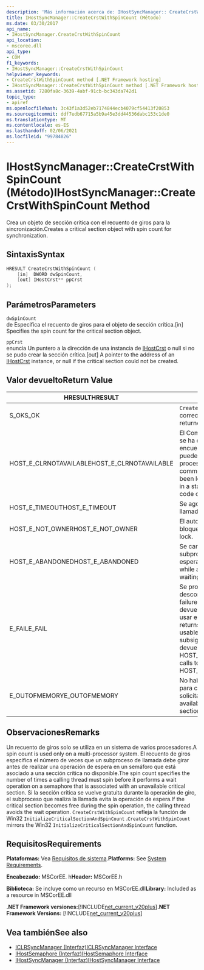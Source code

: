 ```yaml
---
description: 'Más información acerca de: IHostSyncManager:: CreateCrstWithSpinCount ((método)'
title: IHostSyncManager::CreateCrstWithSpinCount (Método)
ms.date: 03/30/2017
api_name:
- IHostSyncManager.CreateCrstWithSpinCount
api_location:
- mscoree.dll
api_type:
- COM
f1_keywords:
- IHostSyncManager::CreateCrstWithSpinCount
helpviewer_keywords:
- CreateCrstWithSpinCount method [.NET Framework hosting]
- IHostSyncManager::CreateCrstWithSpinCount method [.NET Framework hosting]
ms.assetid: 7280fa8c-3639-4abf-91cb-bc343da742d1
topic_type:
- apiref
ms.openlocfilehash: 3c43f1a3d52eb7174844ecb4079cf54413f20853
ms.sourcegitcommit: ddf7edb67715a5b9a45e3dd44536dabc153c1de0
ms.translationtype: MT
ms.contentlocale: es-ES
ms.lasthandoff: 02/06/2021
ms.locfileid: "99784826"
---
```

# <a name="ihostsyncmanagercreatecrstwithspincount-method"></a><span data-ttu-id="e5efe-103">IHostSyncManager::CreateCrstWithSpinCount (Método)</span><span class="sxs-lookup"><span data-stu-id="e5efe-103">IHostSyncManager::CreateCrstWithSpinCount Method</span></span>

<span data-ttu-id="e5efe-104">Crea un objeto de sección crítica con el recuento de giros para la sincronización.</span><span class="sxs-lookup"><span data-stu-id="e5efe-104">Creates a critical section object with spin count for synchronization.</span></span>  
  
## <a name="syntax"></a><span data-ttu-id="e5efe-105">Sintaxis</span><span class="sxs-lookup"><span data-stu-id="e5efe-105">Syntax</span></span>  
  
```cpp  
HRESULT CreateCrstWithSpinCount (  
    [in]  DWORD dwSpinCount,  
    [out] IHostCrst** ppCrst  
);  
```  
  
## <a name="parameters"></a><span data-ttu-id="e5efe-106">Parámetros</span><span class="sxs-lookup"><span data-stu-id="e5efe-106">Parameters</span></span>  

 `dwSpinCount`  
 <span data-ttu-id="e5efe-107">de Especifica el recuento de giros para el objeto de sección crítica.</span><span class="sxs-lookup"><span data-stu-id="e5efe-107">[in] Specifies the spin count for the critical section object.</span></span>  
  
 `ppCrst`  
 <span data-ttu-id="e5efe-108">enuncia Un puntero a la dirección de una instancia de [IHostCrst](ihostcrst-interface.md) o null si no se pudo crear la sección crítica.</span><span class="sxs-lookup"><span data-stu-id="e5efe-108">[out] A pointer to the address of an [IHostCrst](ihostcrst-interface.md) instance, or null if the critical section could not be created.</span></span>  
  
## <a name="return-value"></a><span data-ttu-id="e5efe-109">Valor devuelto</span><span class="sxs-lookup"><span data-stu-id="e5efe-109">Return Value</span></span>  
  
|<span data-ttu-id="e5efe-110">HRESULT</span><span class="sxs-lookup"><span data-stu-id="e5efe-110">HRESULT</span></span>|<span data-ttu-id="e5efe-111">Descripción</span><span class="sxs-lookup"><span data-stu-id="e5efe-111">Description</span></span>|  
|-------------|-----------------|  
|<span data-ttu-id="e5efe-112">S_OK</span><span class="sxs-lookup"><span data-stu-id="e5efe-112">S_OK</span></span>|<span data-ttu-id="e5efe-113">`CreateCrstWithSpinCount` se devolvió correctamente.</span><span class="sxs-lookup"><span data-stu-id="e5efe-113">`CreateCrstWithSpinCount` returned successfully.</span></span>|  
|<span data-ttu-id="e5efe-114">HOST_E_CLRNOTAVAILABLE</span><span class="sxs-lookup"><span data-stu-id="e5efe-114">HOST_E_CLRNOTAVAILABLE</span></span>|<span data-ttu-id="e5efe-115">El Common Language Runtime (CLR) no se ha cargado en un proceso o el CLR se encuentra en un estado en el que no puede ejecutar código administrado ni procesar la llamada correctamente.</span><span class="sxs-lookup"><span data-stu-id="e5efe-115">The common language runtime (CLR) has not been loaded into a process, or the CLR is in a state in which it cannot run managed code or process the call successfully.</span></span>|  
|<span data-ttu-id="e5efe-116">HOST_E_TIMEOUT</span><span class="sxs-lookup"><span data-stu-id="e5efe-116">HOST_E_TIMEOUT</span></span>|<span data-ttu-id="e5efe-117">Se agotó el tiempo de espera de la llamada.</span><span class="sxs-lookup"><span data-stu-id="e5efe-117">The call timed out.</span></span>|  
|<span data-ttu-id="e5efe-118">HOST_E_NOT_OWNER</span><span class="sxs-lookup"><span data-stu-id="e5efe-118">HOST_E_NOT_OWNER</span></span>|<span data-ttu-id="e5efe-119">El autor de la llamada no posee el bloqueo.</span><span class="sxs-lookup"><span data-stu-id="e5efe-119">The caller does not own the lock.</span></span>|  
|<span data-ttu-id="e5efe-120">HOST_E_ABANDONED</span><span class="sxs-lookup"><span data-stu-id="e5efe-120">HOST_E_ABANDONED</span></span>|<span data-ttu-id="e5efe-121">Se canceló un evento mientras un subproceso o fibra bloqueados estaba esperando en él.</span><span class="sxs-lookup"><span data-stu-id="e5efe-121">An event was canceled while a blocked thread or fiber was waiting on it.</span></span>|  
|<span data-ttu-id="e5efe-122">E_FAIL</span><span class="sxs-lookup"><span data-stu-id="e5efe-122">E_FAIL</span></span>|<span data-ttu-id="e5efe-123">Se produjo un error grave desconocido.</span><span class="sxs-lookup"><span data-stu-id="e5efe-123">An unknown catastrophic failure occurred.</span></span> <span data-ttu-id="e5efe-124">Cuando un método devuelve E_FAIL, CLR ya no se puede usar en el proceso.</span><span class="sxs-lookup"><span data-stu-id="e5efe-124">When a method returns E_FAIL, the CLR is no longer usable within the process.</span></span> <span data-ttu-id="e5efe-125">Las llamadas subsiguientes a métodos de hospedaje devuelven HOST_E_CLRNOTAVAILABLE.</span><span class="sxs-lookup"><span data-stu-id="e5efe-125">Subsequent calls to hosting methods return HOST_E_CLRNOTAVAILABLE.</span></span>|  
|<span data-ttu-id="e5efe-126">E_OUTOFMEMORY</span><span class="sxs-lookup"><span data-stu-id="e5efe-126">E_OUTOFMEMORY</span></span>|<span data-ttu-id="e5efe-127">No había suficiente memoria disponible para crear la sección crítica solicitada.</span><span class="sxs-lookup"><span data-stu-id="e5efe-127">Not enough memory was available to create the requested critical section.</span></span>|  
  
## <a name="remarks"></a><span data-ttu-id="e5efe-128">Observaciones</span><span class="sxs-lookup"><span data-stu-id="e5efe-128">Remarks</span></span>  

 <span data-ttu-id="e5efe-129">Un recuento de giros solo se utiliza en un sistema de varios procesadores.</span><span class="sxs-lookup"><span data-stu-id="e5efe-129">A spin count is used only on a multi-processor system.</span></span> <span data-ttu-id="e5efe-130">El recuento de giros especifica el número de veces que un subproceso de llamada debe girar antes de realizar una operación de espera en un semáforo que está asociado a una sección crítica no disponible.</span><span class="sxs-lookup"><span data-stu-id="e5efe-130">The spin count specifies the number of times a calling thread must spin before it performs a wait operation on a semaphore that is associated with an unavailable critical section.</span></span> <span data-ttu-id="e5efe-131">Si la sección crítica se vuelve gratuita durante la operación de giro, el subproceso que realiza la llamada evita la operación de espera.</span><span class="sxs-lookup"><span data-stu-id="e5efe-131">If the critical section becomes free during the spin operation, the calling thread avoids the wait operation.</span></span> <span data-ttu-id="e5efe-132">`CreateCrstWithSpinCount` refleja la función de Win32 `InitializeCriticalSectionAndSpinCount` .</span><span class="sxs-lookup"><span data-stu-id="e5efe-132">`CreateCrstWithSpinCount` mirrors the Win32 `InitializeCriticalSectionAndSpinCount` function.</span></span>  
  
## <a name="requirements"></a><span data-ttu-id="e5efe-133">Requisitos</span><span class="sxs-lookup"><span data-stu-id="e5efe-133">Requirements</span></span>  

 <span data-ttu-id="e5efe-134">**Plataformas:** Vea [Requisitos de sistema](../../get-started/system-requirements.md).</span><span class="sxs-lookup"><span data-stu-id="e5efe-134">**Platforms:** See [System Requirements](../../get-started/system-requirements.md).</span></span>  
  
 <span data-ttu-id="e5efe-135">**Encabezado:** MSCorEE. h</span><span class="sxs-lookup"><span data-stu-id="e5efe-135">**Header:** MSCorEE.h</span></span>  
  
 <span data-ttu-id="e5efe-136">**Biblioteca:** Se incluye como un recurso en MSCorEE.dll</span><span class="sxs-lookup"><span data-stu-id="e5efe-136">**Library:** Included as a resource in MSCorEE.dll</span></span>  
  
 <span data-ttu-id="e5efe-137">**.NET Framework versiones:**[!INCLUDE[net_current_v20plus](../../../../includes/net-current-v20plus-md.md)]</span><span class="sxs-lookup"><span data-stu-id="e5efe-137">**.NET Framework Versions:** [!INCLUDE[net_current_v20plus](../../../../includes/net-current-v20plus-md.md)]</span></span>  
  
## <a name="see-also"></a><span data-ttu-id="e5efe-138">Vea también</span><span class="sxs-lookup"><span data-stu-id="e5efe-138">See also</span></span>

- [<span data-ttu-id="e5efe-139">ICLRSyncManager (Interfaz)</span><span class="sxs-lookup"><span data-stu-id="e5efe-139">ICLRSyncManager Interface</span></span>](iclrsyncmanager-interface.md)
- [<span data-ttu-id="e5efe-140">IHostSemaphore (Interfaz)</span><span class="sxs-lookup"><span data-stu-id="e5efe-140">IHostSemaphore Interface</span></span>](ihostsemaphore-interface.md)
- [<span data-ttu-id="e5efe-141">IHostSyncManager (Interfaz)</span><span class="sxs-lookup"><span data-stu-id="e5efe-141">IHostSyncManager Interface</span></span>](ihostsyncmanager-interface.md)
